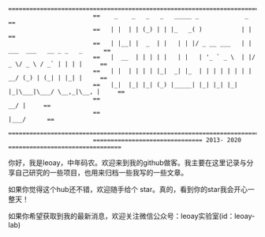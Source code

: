 
```
                        ===========================================================================
                        ==    _    _   _   _   _____ _             _                             ==
                        ==   | |  | | (_) | | |_   _( )           | |                            ==
                        ==   | |__| |  _  | |   | | |/ _ __ ___   | | ___  ___   __ _ _   _      ==
                        ==   |  __  | | | | |   | |   | '_ ` _ \  | |/ _ \/ _ \ / _` | | | |     ==
                        ==   | |  | | | | |_|  _| |_  | | | | | | | |  __/ (_) | (_| | |_| |     ==
                        ==   |_|  |_| |_| (_) |_____| |_| |_| |_| |_|\___|\___/ \__,_|\__, |     ==
                        ==                                                             __/ |     ==
                        ==                                                            |___/      ==
                        ===========================================================================
                        =============================== 2013- 2020 ================================
```

你好，我是leoay，中年码农。欢迎来到我的github做客。我主要在这里记录与分享自己研究的一些项目，也用来归档一些我写的一些文章。

如果你觉得这个hub还不错，欢迎随手给个 star。真的，看到你的star我会开心一整天！

如果你希望获取到我的最新消息，欢迎关注微信公众号：leoay实验室(id：leoay-lab)



<!-- 我会在这里分享以下几个方面的内容：
1. 算法
2. 编程Go, PHP, C/C++
3. uboot以及linux内核
4. React -->



<!-- 
Todo:
### 教程

### 计算机科学基础系列文章

### 项目
1. 一个Go静态博客项目，类似于Hugo
2.  -->
